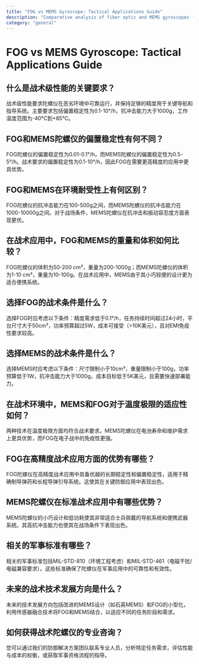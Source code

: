 ```yaml
---
title: "FOG vs MEMS Gyroscope: Tactical Applications Guide"
description: "Comparative analysis of fiber optic and MEMS gyroscopes for tactical uses, including specifications and performance."
category: "general"
---
```


# FOG vs MEMS Gyroscope: Tactical Applications Guide

## 什么是战术级性能的关键要求？

战术级性能要求陀螺仪在恶劣环境中可靠运行，并保持足够的精度用于关键导航和指导系统。主要要求包括偏置稳定性为0.1-10°/h，抗冲击能力大于1000g，工作温度范围为-40°C到+85°C。

## FOG和MEMS陀螺仪的偏置稳定性有何不同？

FOG陀螺仪的偏置稳定性为0.01-0.1°/h，而MEMS陀螺仪的偏置稳定性为0.5-5°/h。战术要求的偏置稳定性为0.1-10°/h，因此FOG在需要更高精度的应用中更具优势。

## FOG和MEMS在环境耐受性上有何区别？

FOG陀螺仪的抗冲击能力在100-500g之间，而MEMS陀螺仪的抗冲击能力在1000-10000g之间。对于战场条件，MEMS陀螺仪在抗冲击和振动容忍度方面表现更优。

## 在战术应用中，FOG和MEMS的重量和体积如何比较？

FOG陀螺仪的体积为50-200 cm³，重量为200-1000g；而MEMS陀螺仪的体积为1-10 cm³，重量为10-100g。在战术应用中，MEMS由于其小巧轻便的设计更为适合便携系统。

## 选择FOG的战术条件是什么？

选择FOG时应考虑以下条件：精度需求低于0.1°/h，任务持续时间超过24小时，平台尺寸大于50cm³，功率预算超过5W，成本可接受（>10K美元），且对EMI免疫性要求较高。

## 选择MEMS的战术条件是什么？

选择MEMS时应考虑以下条件：尺寸限制小于10cm³，重量限制小于100g，功率预算低于1W，抗冲击能力大于1000g，成本目标低于5K美元，且需要快速部署能力。

## 在战术环境中，MEMS和FOG对于温度极限的适应性如何？

两种技术在温度极限方面均符合战术要求。MEMS陀螺仪在电池寿命和维护需求上更具优势，而FOG在电子战中的免疫性更强。

## FOG在高精度战术应用方面的优势有哪些？

FOG陀螺仪在高精度战术应用中具备优越的长期稳定性和偏置稳定性，适用于精确制导弹药和长程导弹引导系统。这使其在关键防御应用中表现出色。

## MEMS陀螺仪在标准战术应用中有哪些优势？

MEMS陀螺仪的小巧设计和低功耗使其非常适合士兵佩戴的导航系统和便携武器系统。其高抗冲击能力也使其在战场条件下表现出色。

## 相关的军事标准有哪些？

相关的军事标准包括MIL-STD-810（环境工程考虑）和MIL-STD-461（电磁干扰/电磁兼容要求）。这些标准确保了陀螺仪在军事应用中的可靠性和有效性。

## 未来的战术技术发展方向是什么？

未来的技术发展方向包括改进的MEMS设计（如石英MEMS）和FOG的小型化，利用传感器融合技术将FOG和MEMS结合，以适应不同的任务阶段和需求。

## 如何获得战术陀螺仪的专业咨询？

您可以通过我们的防御解决方案团队联系专业人员，分析特定任务需求，评估性能与成本的权衡，或获取军事资格流程的指导。